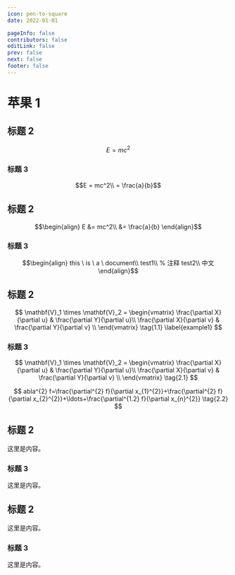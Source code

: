 ```yaml
---
icon: pen-to-square
date: 2022-01-01

pageInfo: false
contributors: false
editLink: false
prev: false
next: false
footer: false
---
```


# 苹果 1

## 标题 2
$$
E = mc^2
$$
### 标题 3

$$E = mc^2\\
= \frac{a}{b}$$

## 标题 2

$$\begin{align}
E &= mc^2\\
&= \frac{a}{b}
\end{align}$$

### 标题 3

$$\begin{align}
this \  is \  a \  document\\
test1\\ % 注释
test2\\
中文
\end{align}$$

## 标题 2

$$
\mathbf{V}_1 \times \mathbf{V}_2 =  \begin{vmatrix} 
\frac{\partial X}{\partial u} &  \frac{\partial Y}{\partial u}\\
\frac{\partial X}{\partial v} &  \frac{\partial Y}{\partial v} \\
\end{vmatrix} \tag{1.1} \label{example1}
$$

### 标题 3
$$
\mathbf{V}_1 \times \mathbf{V}_2 =  \begin{vmatrix} 
\frac{\partial X}{\partial u} &  \frac{\partial Y}{\partial u}\\
\frac{\partial X}{\partial v} &  \frac{\partial Y}{\partial v} \\
\end{vmatrix} \tag{2.1}
$$

$$
abla^{2} f=\frac{\partial^{2} f}{\partial x_{1}^{2}}+\frac{\partial^{2} f}{\partial x_{2}^{2}}+\ldots+\frac{\partial^{1.2} f}{\partial x_{n}^{2}} \tag{2.2}
$$
## 标题 2

这里是内容。

### 标题 3

这里是内容。

## 标题 2

这里是内容。

### 标题 3

这里是内容。

